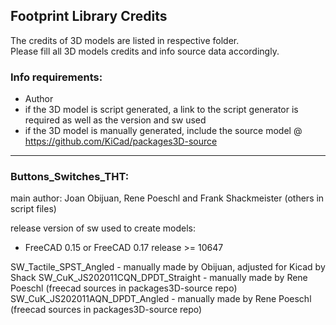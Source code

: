 ## Footprint Library Credits

The credits of 3D models are listed in respective folder.  
Please fill all 3D models credits and info source data accordingly.  

### Info requirements:
- Author
- if the 3D model is script generated, a link to the script generator is required as well as the version and sw used
- if the 3D model is manually generated, include the source model @ https://github.com/KiCad/packages3D-source

<hr>  

### Buttons_Switches_THT:  
main author: Joan Obijuan, Rene Poeschl and Frank Shackmeister (others in script files)

release version of sw used to create models:  
- FreeCAD 0.15 or FreeCAD 0.17 release >= 10647

SW_Tactile_SPST_Angled - manually made by Obijuan, adjusted for Kicad by Shack
SW_CuK_JS202011CQN_DPDT_Straight - manually made by Rene Poeschl (freecad sources in packages3D-source repo)
SW_CuK_JS202011AQN_DPDT_Angled - manually made by Rene Poeschl (freecad sources in packages3D-source repo)
